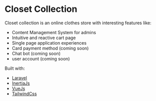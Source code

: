 # Closet Collection

Closet collection is an online clothes store with interesting features like:

- Content Management System for admins
- Intuitive and reactive cart page
- Single page application experiences
- Card payment method (coming soon)
- Chat bot (coming soon)
- user account (coming soon)

Built with:

- [Laravel](https://en.wikipedia.org/wiki/Laravel)
- [InertiaJs](https://inertiajs.com/)
- [VueJs](https://en.wikipedia.org/wiki/Vue.js)
- [TailwindCss](https://en.wikipedia.org/wiki/Tailwind_CSS)